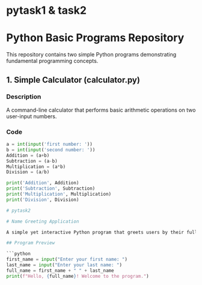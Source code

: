 # pytask1 & task2
# Python Basic Programs Repository

This repository contains two simple Python programs demonstrating fundamental programming concepts.

## 1. Simple Calculator (calculator.py)

### Description
A command-line calculator that performs basic arithmetic operations on two user-input numbers.

### Code
```python
a = int(input('first number: '))
b = int(input('second number: '))
Addition = (a+b)
Subtraction = (a-b)
Multiplication = (a*b)
Division = (a/b)

print('Addition', Addition)
print('Subtraction', Subtraction)
print('Multiplication', Multiplication)
print('Division', Division)

# pytask2

# Name Greeting Application

A simple yet interactive Python program that greets users by their full name.

## Program Preview

```python
first_name = input("Enter your first name: ")
last_name = input("Enter your last name: ")
full_name = first_name + " " + last_name
print(f"Hello, {full_name}! Welcome to the program.")
